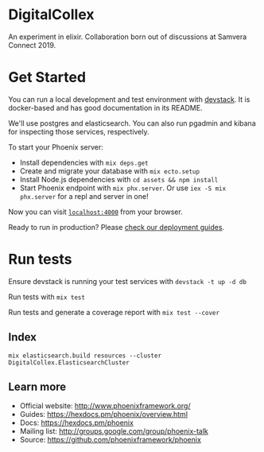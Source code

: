 # DigitalCollex

An experiment in elixir. Collaboration born out of discussions at Samvera
Connect 2019.

# Get Started

You can run a local development and test environment with
[devstack](https://github.com/nulib/devstack). It is docker-based and has good documentation in its README.

We'll use postgres and elasticsearch. You can also run pgadmin and kibana for inspecting those services, respectively.

To start your Phoenix server:

  * Install dependencies with `mix deps.get`
  * Create and migrate your database with `mix ecto.setup`
  * Install Node.js dependencies with `cd assets && npm install`
  * Start Phoenix endpoint with `mix phx.server`. Or use `iex -S mix phx.server`
    for a repl and server in one!

Now you can visit [`localhost:4000`](http://localhost:4000) from your browser.

Ready to run in production? Please [check our deployment guides](https://hexdocs.pm/phoenix/deployment.html).

# Run tests

Ensure devstack is running your test services with `devstack -t up -d db`

Run tests with `mix test`

Run tests and generate a coverage report with `mix test --cover`

## Index

`mix elasticsearch.build resources --cluster DigitalCollex.ElasticsearchCluster`

## Learn more

  * Official website: http://www.phoenixframework.org/
  * Guides: https://hexdocs.pm/phoenix/overview.html
  * Docs: https://hexdocs.pm/phoenix
  * Mailing list: http://groups.google.com/group/phoenix-talk
  * Source: https://github.com/phoenixframework/phoenix
